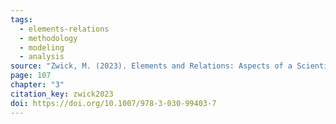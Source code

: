 ```yaml
---
tags:
  - elements-relations
  - methodology
  - modeling
  - analysis
source: "Zwick, M. (2023). Elements and Relations: Aspects of a Scientific Metaphysics (Vol. 35). Springer International Publishing."
page: 107
chapter: "3"
citation_key: zwick2023
doi: https://doi.org/10.1007/978-3-030-99403-7
---
```


